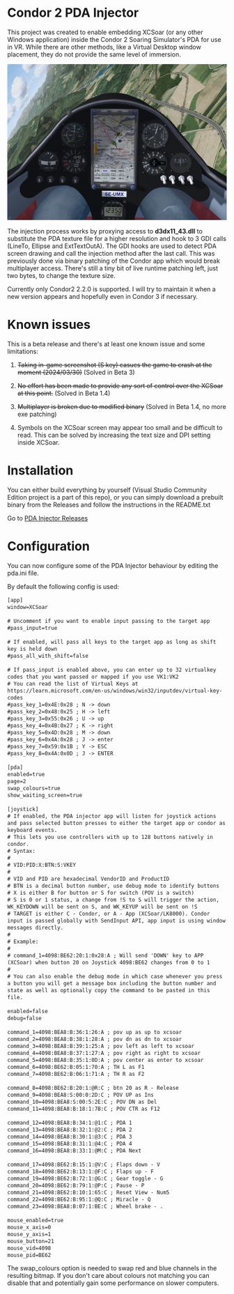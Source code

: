 # Condor 2 PDA Injector
This project was created to enable embedding XCSoar (or any other Windows application) inside the Condor 2 Soaring Simulator's PDA for use in VR. While there are other methods, like a Virtual Desktop window placement, they do not provide the same level of immersion.

![Running XCSoar inside ASW28 PDA](https://github.com/piopawlu/pda-injector/blob/main/docs/xcsoar_pda_asw28.jpeg?raw=true "Running XCSoar inside ASW28 PDA")

The injection process works by proxying access to **d3dx11_43.dll** to substitute the PDA texture file for a higher resolution and hook to 3 GDI calls (LineTo, Ellipse and ExtTextOutA). The GDI hooks are used to detect PDA screen drawing and call the injection method after the last call. This was previously done via binary patching of the Condor app which would break multiplayer access. There's still a tiny bit of live runtime patching left, just two bytes, to change the texture size.

Currently only Condor2 2.2.0 is supported. I will try to maintain it when a new version appears and hopefully even in Condor 3 if necessary.

# Known issues

This is a beta release and there's at least one known issue and some limitations:

1. ~~Taking in-game screenshot (S key) casues the game to crash at the moment (2024/03/30)~~ (Solved in Beta 3)

2. ~~No effort has been made to provide any sort of control over the XCSoar at this point.~~ (Solved in Beta 1.4)

3. ~~Multiplayer is broken due to modified binary~~ (Solved in Beta 1.4, no more exe patching)

4. Symbols on the XCSoar screen may appear too small and be difficult to read. This can be solved by increasing the text size and DPI setting inside XCSoar.

# Installation

You can either build everything by yourself (Visual Studio Community Edition project is a part of this repo), or you can simply download a prebuilt binary from the Releases and follow the instructions in the README.txt

Go to [PDA Injector Releases](https://github.com/piopawlu/pda-injector/releases "PDA Injector Releases")

# Configuration

You can now configure some of the PDA Injector behaviour by editing the pda.ini file. 

By default the following config is used:

```
[app]
window=XCSoar

# Uncomment if you want to enable input passing to the target app
#pass_input=true

# If enabled, will pass all keys to the target app as long as shift key is held down
#pass_all_with_shift=false

# If pass_input is enabled above, you can enter up to 32 virtualkey codes that you want passed or mapped if you use VK1:VK2
# You can read the list of Virtual Keys at https://learn.microsoft.com/en-us/windows/win32/inputdev/virtual-key-codes
#pass_key_1=0x4E:0x28 ; N -> down
#pass_key_2=0x48:0x25 ; H -> left
#pass_key_3=0x55:0x26 ; U -> up
#pass_key_4=0x4B:0x27 ; K -> right
#pass_key_5=0x4D:0x28 ; M -> down
#pass_key_6=0x4A:0x28 ; J -> enter
#pass_key_7=0x59:0x1B ; Y -> ESC
#pass_key_8=0x4A:0x0D ; J -> ENTER

[pda]
enabled=true
page=2
swap_colours=true
show_waiting_screen=true

[joystick]
# If enabled, the PDA injector app will listen for joystick actions and pass selected button presses to either the target app or condor as keyboard events.
# This lets you use controllers with up to 128 buttons natively in condor.
# Syntax:
#
# VID:PID:X:BTN:S:VKEY
#
# VID and PID are hexadecimal VendorID and ProductID
# BTN is a decimal button number, use debug mode to identify buttons
# X is either B for button or S for switch (POV is a switch)
# S is 0 or 1 status, a change from !S to S will trigger the action, WK_KEYDOWN will be sent on S, and WK_KEYUP will be sent on !S
# TARGET is either C - Condor, or A - App (XCSoar/LK8000). Condor input is passed globally with SendInput API, app input is using window messages directly.
#
# Example:
#
# command_1=4098:BE62:20:1:0x28:A ; Will send 'DOWN' key to APP (XCSoar) when button 20 on Joystick 4098:BE62 changes from 0 to 1
#
# You can also enable the debug mode in which case whenever you press a button you will get a message box including the button number and state as well as optionally copy the command to be pasted in this file.

enabled=false
debug=false

command_1=4098:BEA8:B:36:1:26:A ; pov up as up to xcsoar
command_2=4098:BEA8:B:38:1:28:A ; pov dn as dn to xcsoar
command_3=4098:BEA8:B:39:1:25:A ; pov left as left to xcsoar
command_4=4098:BEA8:B:37:1:27:A ; pov right as right to xcsoar
command_5=4098:BEA8:B:35:1:0D:A ; pov center as enter to xcsoar
command_6=4098:BE62:B:05:1:70:A ; TH L as F1
command_7=4098:BE62:B:06:1:71:A ; TH R as F2

command_8=4098:BE62:B:20:1:@R:C ; btn 20 as R - Release
command_9=4098:BEA8:S:00:0:2D:C ; POV UP as Ins
command_10=4098:BEA8:S:00:5:2E:C ; POV DN as Del
command_11=4098:BEA8:B:18:1:7B:C ; POV CTR as F12

command_12=4098:BEA8:B:34:1:@1:C ; PDA 1
command_13=4098:BEA8:B:32:1:@2:C ; PDA 2
command_14=4098:BEA8:B:30:1:@3:C ; PDA 3
command_15=4098:BEA8:B:31:1:@4:C ; PDA 4
command_16=4098:BEA8:B:33:1:@M:C ; PDA Next

command_17=4098:BE62:B:15:1:@V:C ; Flaps down - V
command_18=4098:BE62:B:13:1:@F:C ; Flaps up - F
command_19=4098:BE62:B:72:1:@G:C ; Gear toggle - G
command_20=4098:BE62:B:79:1:@P:C ; Pause - P
command_21=4098:BE62:B:10:1:65:C ; Reset View - Num5
command_22=4098:BE62:B:95:1:@Q:C ; Miracle - Q
command_23=4098:BEA8:B:07:1:BE:C ; Wheel brake - .

mouse_enabled=true
mouse_x_axis=0
mouse_y_axis=1
mouse_button=21
mouse_vid=4098
mouse_pid=BE62
```

The swap_colours option is needed to swap red and blue channels in the resulting bitmap. If you don't care about colours not matching you can disable that and potentially gain some performance on slower computers.
